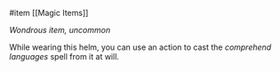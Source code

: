  #item [[Magic Items]]

*Wondrous item, uncommon*

While wearing this helm, you can use an action to cast the *comprehend languages* spell from it at will.
